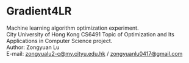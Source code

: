 # Gradient4LR  
  Machine learning algorithm optimization experiment.  
  City University of Hong Kong CS6491 Topic of Optimization and Its Applications in Computer Science project.  
  Author: Zongyuan Lu  
  E-mail: zongyualu2-c@my.cityu.edu.hk / zongyuanlu0417@gmail.com  
 
